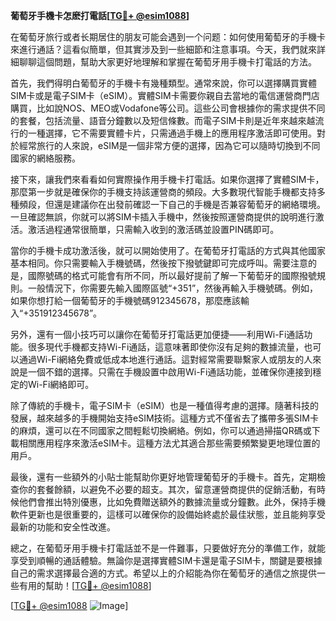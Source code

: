 **葡萄牙手機卡怎麽打電話[[TG💪+ @esim1088](https://t.me/s/esim1088)]**

在葡萄牙旅行或者长期居住的朋友可能会遇到一个问题：如何使用葡萄牙的手機卡來進行通話？這看似簡單，但其實涉及到一些細節和注意事項。今天，我們就來詳細聊聊這個問題，幫助大家更好地理解和掌握在葡萄牙用手機卡打電話的方法。

首先，我們得明白葡萄牙的手機卡有幾種類型。通常來說，你可以選擇購買實體SIM卡或是電子SIM卡（eSIM）。實體SIM卡需要你親自去當地的電信運營商門店購買，比如說NOS、MEO或Vodafone等公司。這些公司會根據你的需求提供不同的套餐，包括流量、語音分鐘數以及短信條數。而電子SIM卡則是近年來越來越流行的一種選擇，它不需要實體卡片，只需通過手機上的應用程序激活即可使用。對於經常旅行的人來說，eSIM是一個非常方便的選擇，因為它可以隨時切換到不同國家的網絡服務。

接下來，讓我們來看看如何實際操作用手機卡打電話。如果你選擇了實體SIM卡，那麼第一步就是確保你的手機支持該運營商的頻段。大多數現代智能手機都支持多種頻段，但還是建議你在出發前確認一下自己的手機是否兼容葡萄牙的網絡環境。一旦確認無誤，你就可以將SIM卡插入手機中，然後按照運營商提供的說明進行激活。激活過程通常很簡單，只需輸入收到的激活碼並設置PIN碼即可。

當你的手機卡成功激活後，就可以開始使用了。在葡萄牙打電話的方式與其他國家基本相同。你只需要輸入手機號碼，然後按下撥號鍵即可完成呼叫。需要注意的是，國際號碼的格式可能會有所不同，所以最好提前了解一下葡萄牙的國際撥號規則。一般情況下，你需要先輸入國際區號“+351”，然後再輸入手機號碼。例如，如果你想打給一個葡萄牙的手機號碼912345678，那麼應該輸入“+351912345678”。

另外，還有一個小技巧可以讓你在葡萄牙打電話更加便捷——利用Wi-Fi通話功能。很多現代手機都支持Wi-Fi通話，這意味著即使你沒有足夠的數據流量，也可以通過Wi-Fi網絡免費或低成本地進行通話。這對經常需要聯繫家人或朋友的人來說是一個不錯的選擇。只需在手機設置中啟用Wi-Fi通話功能，並確保你連接到穩定的Wi-Fi網絡即可。

除了傳統的手機卡，電子SIM卡（eSIM）也是一種值得考慮的選擇。隨著科技的發展，越來越多的手機開始支持eSIM技術。這種方式不僅省去了攜帶多張SIM卡的麻煩，還可以在不同國家之間輕鬆切換網絡。例如，你可以通過掃描QR碼或下載相關應用程序來激活eSIM卡。這種方法尤其適合那些需要頻繁變更地理位置的用戶。

最後，還有一些額外的小貼士能幫助你更好地管理葡萄牙的手機卡。首先，定期檢查你的套餐餘額，以避免不必要的超支。其次，留意運營商提供的促銷活動，有時候他們會推出特別優惠，比如免費贈送額外的數據流量或分鐘數。此外，保持手機軟件更新也是很重要的，這樣可以確保你的設備始終處於最佳狀態，並且能夠享受最新的功能和安全性改進。

總之，在葡萄牙用手機卡打電話並不是一件難事，只要做好充分的準備工作，就能享受到順暢的通話體驗。無論你是選擇實體SIM卡還是電子SIM卡，關鍵是要根據自己的需求選擇最合適的方式。希望以上的介紹能為你在葡萄牙的通信之旅提供一些有用的幫助！[[TG💪+ @esim1088](https://t.me/s/esim1088)]

[[TG💪+ @esim1088](https://t.me/s/esim1088) ![Image](https://i.postimg.cc/4NQfJmqS/Snipaste-2025-05-13-00-14-12.png)]